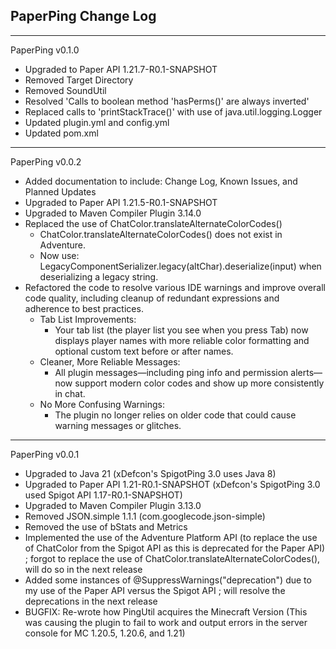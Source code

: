 PaperPing Change Log
-
--------------------------------------------------------------------------------------------------------------------------------------------------------------------------------------------------------------------------------------------------------------------------------------------------
PaperPing v0.1.0
- Upgraded to Paper API 1.21.7-R0.1-SNAPSHOT
- Removed Target Directory
- Removed SoundUtil
- Resolved 'Calls to boolean method 'hasPerms()' are always inverted'
- Replaced calls to 'printStackTrace()' with use of java.util.logging.Logger
- Updated plugin.yml and config.yml
- Updated pom.xml

--------------------------------------------------------------------------------------------------------------------------------------------------------------------------------------------------------------------------------------------------------------------------------------------------
PaperPing v0.0.2
- Added documentation to include: Change Log, Known Issues, and Planned Updates
- Upgraded to Paper API 1.21.5-R0.1-SNAPSHOT
- Upgraded to Maven Compiler Plugin 3.14.0
- Replaced the use of ChatColor.translateAlternateColorCodes()
    - ChatColor.translateAlternateColorCodes() does not exist in Adventure.
    - Now use: LegacyComponentSerializer.legacy(altChar).deserialize(input) when deserializing a legacy string.
- Refactored the code to resolve various IDE warnings and improve overall code quality, including cleanup of redundant expressions and adherence to best practices.
  - Tab List Improvements:
    - Your tab list (the player list you see when you press Tab) now displays player names with more reliable color formatting and optional custom text before or after names.
  - Cleaner, More Reliable Messages:
    - All plugin messages—including ping info and permission alerts—now support modern color codes and show up more consistently in chat.
  - No More Confusing Warnings:
    - The plugin no longer relies on older code that could cause warning messages or glitches.

--------------------------------------------------------------------------------------------------------------------------------------------------------------------------------------------------------------------------------------------------------------------------------------------------
PaperPing v0.0.1
- Upgraded to Java 21 (xDefcon's SpigotPing 3.0 uses Java 8)
- Upgraded to Paper API 1.21-R0.1-SNAPSHOT (xDefcon's SpigotPing 3.0 used Spigot API 1.17-R0.1-SNAPSHOT)
- Upgraded to Maven Compiler Plugin 3.13.0
- Removed JSON.simple 1.1.1 (com.googlecode.json-simple)
- Removed the use of bStats and Metrics
- Implemented the use of the Adventure Platform API (to replace the use of ChatColor from the Spigot API as this is deprecated for the Paper API) ; forgot to replace the use of ChatColor.translateAlternateColorCodes(), will do so in the next release
- Added some instances of @SuppressWarnings("deprecation") due to my use of the Paper API versus the Spigot API ; will resolve the deprecations in the next release
- BUGFIX: Re-wrote how PingUtil acquires the Minecraft Version (This was causing the plugin to fail to work and output errors in the server console for MC 1.20.5, 1.20.6, and 1.21)